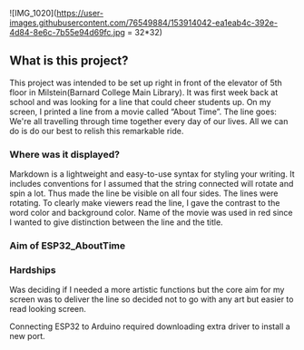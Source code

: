 ![IMG_1020](https://user-images.githubusercontent.com/76549884/153914042-ea1eab4c-392e-4d84-8e6c-7b55e94d69fc.jpg = 32*32)


## What is this project?

This project was intended to be set up right in front of the elevator of 5th floor in Milstein(Barnard College Main Library). It was first week back at school and was looking for a line that could cheer students up. On my screen, I printed a line from a movie called “About Time”. The line goes: We're all travelling through time together every day of our lives. All we can do is do our best to relish this remarkable ride. 


### Where was it displayed?

Markdown is a lightweight and easy-to-use syntax for styling your writing. It includes conventions for
I assumed that the string connected will rotate and spin a lot. Thus made the line be visible on all four sides. The lines were rotating. To clearly make viewers read the line, I gave the contrast to the word color and background color. Name of the movie was used in red since I wanted to give distinction between the line and the title. 

### Aim of ESP32_AboutTime

### Hardships

Was deciding if I needed a more artistic functions but the core aim for my screen was to deliver the line so decided not to go with any art but easier to read looking screen. 

Connecting ESP32 to Arduino required downloading extra driver to install a new port. 
